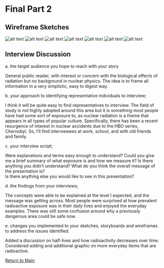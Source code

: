 # Final Part 2
## Wireframe Sketches

![alt text](IMG-0710.JPG)
![alt text](IMG-0711.JPG)
![alt text](IMG-0712.JPG)
![alt text](IMG-0713.JPG)
![alt text](IMG-0714.JPG)
![alt text](IMG-0715.JPG)
![alt text](IMG-0716.JPG)


## Interview Discussion

a. the target audience you hope to reach with your story

General public reader, with interest or concern with the biological effects of radiation but no background in nuclear physics. The idea is to frame all information in a very simplistic, easy to digest way.

b. your approach to identifying representative individuals to interview; 

I think it will be quite easy to find representatives to interview. The field of study is not highly adopted around this area but it is something most people have had some sort of exposure to, as nuclear radiation is a theme that appears in all types of popular culture. Specifically, there has been a recent resurgence of interest in nuclear accidents due to the HBO series, Chernobyl. So, I’ll find interviewees at work, school, and with old friends and family.

c. your interview script; 
	
Were explanations and terms easy enough to understand?
Could you give me a brief summary of what exposure is and how we measure it?
Is there anything you didn’t understand?
What do you think the overall message of the presentation is?	
Is there anything else you would like to see in this presentation?

d. the findings from your interviews; 

The concepts were able to be explained at the level I expected, and the message was getting across. Most people were surprised at how prevalent radioactive exposure was in their daily lives and enjoyed the everyday examples. There was still some confusion around why a previously dangerous area could be safe now.	

e. changes you implemented to your sketches, storyboards and wireframes to address the issues identified.

Added a discussion on half-lives and how radioactivity decreases over time.
Considered adding and additional graphic on more everyday items that are radioactive.


[Return to Main](/README.md)
